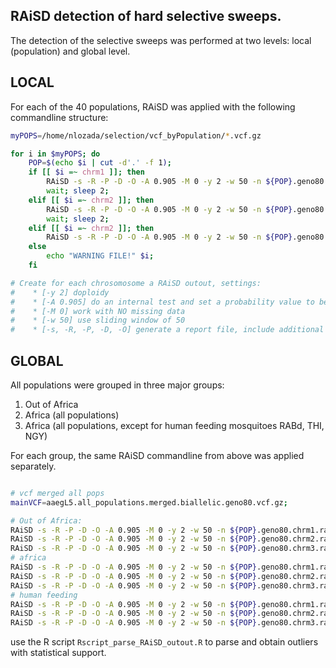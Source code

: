 
## RAiSD detection of hard selective sweeps.

The detection of the selective sweeps was performed at two levels: local (population) and global level.

## **LOCAL**
For each of the 40 populations, RAiSD was applied with the following commandline structure:

```bash
myPOPS=/home/nlozada/selection/vcf_byPopulation/*.vcf.gz

for i in $myPOPS; do
    POP=$(echo $i | cut -d'.' -f 1);
    if [[ $i =~ chrm1 ]]; then
        RAiSD -s -R -P -D -O -A 0.905 -M 0 -y 2 -w 50 -n ${POP}.geno80.chrm1.raisd.win50 -I $i;
        wait; sleep 2;
    elif [[ $i =~ chrm2 ]]; then
        RAiSD -s -R -P -D -O -A 0.905 -M 0 -y 2 -w 50 -n ${POP}.geno80.chrm2.raisd.win50 -I $i;
        wait; sleep 2;
    elif [[ $i =~ chrm2 ]]; then
        RAiSD -s -R -P -D -O -A 0.905 -M 0 -y 2 -w 50 -n ${POP}.geno80.chrm3.raisd.win50 -I $i; 
    else
        echo "WARNING FILE!" $i;
    fi

# Create for each chrosomosome a RAiSD outout, settings:
#    * [-y 2] doploidy 
#    * [-A 0.905] do an internal test and set a probability value to be used for the quantile function in R, and generates a Manhattan plot for the final mu-statistic score using an internal Rscript.
#    * [-M 0] work with NO missing data
#    * [-w 50] use sliding window of 50
#    * [-s, -R, -P, -D, -O] generate a report file, include additional information (window start and end, and the mu-statistic factors for variation, SFS, and LD), genetarate internal exploratory plots, show job progress. 
```

## **GLOBAL**

All populations were grouped in three major groups: 
1) Out of Africa
2) Africa (all populations)
3) Africa (all populations, except for human feeding mosquitoes RABd, THI, NGY)

For each group, the same RAiSD commandline from above was applied separately.

```bash

# vcf merged all pops
mainVCF=aaegL5.all_populations.merged.biallelic.geno80.vcf.gz;

# Out of Africa:
RAiSD -s -R -P -D -O -A 0.905 -M 0 -y 2 -w 50 -n ${POP}.geno80.chrm1.raisd.win50 -I mainVCF -S popList.out_of_africa.txt;
RAiSD -s -R -P -D -O -A 0.905 -M 0 -y 2 -w 50 -n ${POP}.geno80.chrm2.raisd.win50 -I mainVCF -S popList.out_of_africa.txt;
RAiSD -s -R -P -D -O -A 0.905 -M 0 -y 2 -w 50 -n ${POP}.geno80.chrm3.raisd.win50 -I mainVCF -S popList.out_of_africa.txt;
# africa
RAiSD -s -R -P -D -O -A 0.905 -M 0 -y 2 -w 50 -n ${POP}.geno80.chrm1.raisd.win50 -I mainVCF -S popList.africa_full.txt;
RAiSD -s -R -P -D -O -A 0.905 -M 0 -y 2 -w 50 -n ${POP}.geno80.chrm2.raisd.win50 -I mainVCF -S popList.africa_full.txt;
RAiSD -s -R -P -D -O -A 0.905 -M 0 -y 2 -w 50 -n ${POP}.geno80.chrm3.raisd.win50 -I mainVCF -S popList.africa_full.txt;
# human feeding
RAiSD -s -R -P -D -O -A 0.905 -M 0 -y 2 -w 50 -n ${POP}.geno80.chrm1.raisd.win50 -I mainVCF -S popList.human_feeding.txt;
RAiSD -s -R -P -D -O -A 0.905 -M 0 -y 2 -w 50 -n ${POP}.geno80.chrm2.raisd.win50 -I mainVCF -S popList.human_feeding.txt;
RAiSD -s -R -P -D -O -A 0.905 -M 0 -y 2 -w 50 -n ${POP}.geno80.chrm3.raisd.win50 -I mainVCF -S popList.human_feeding.txt;
```

use the R script `Rscript_parse_RAiSD_outout.R` to parse and obtain outliers with statistical support.
